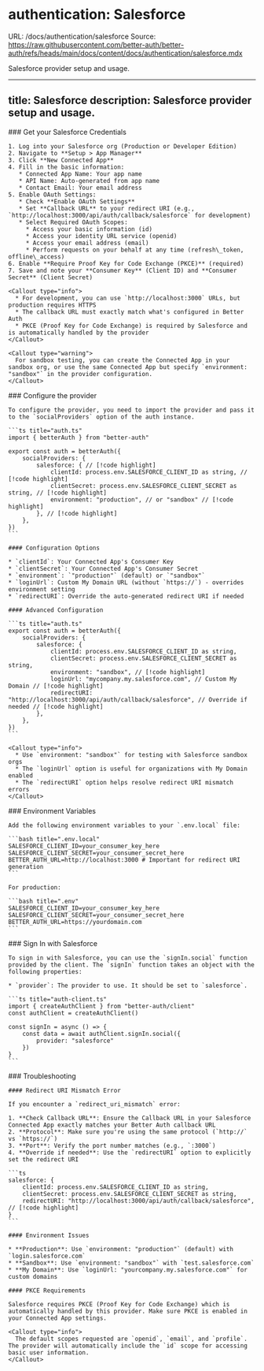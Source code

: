 # authentication: Salesforce
URL: /docs/authentication/salesforce
Source: https://raw.githubusercontent.com/better-auth/better-auth/refs/heads/main/docs/content/docs/authentication/salesforce.mdx

Salesforce provider setup and usage.

***

title: Salesforce
description: Salesforce provider setup and usage.
-------------------------------------------------

<Steps>
  <Step>
    ### Get your Salesforce Credentials

    1. Log into your Salesforce org (Production or Developer Edition)
    2. Navigate to **Setup > App Manager**
    3. Click **New Connected App**
    4. Fill in the basic information:
       * Connected App Name: Your app name
       * API Name: Auto-generated from app name
       * Contact Email: Your email address
    5. Enable OAuth Settings:
       * Check **Enable OAuth Settings**
       * Set **Callback URL** to your redirect URI (e.g., `http://localhost:3000/api/auth/callback/salesforce` for development)
       * Select Required OAuth Scopes:
         * Access your basic information (id)
         * Access your identity URL service (openid)
         * Access your email address (email)
         * Perform requests on your behalf at any time (refresh\_token, offline\_access)
    6. Enable **Require Proof Key for Code Exchange (PKCE)** (required)
    7. Save and note your **Consumer Key** (Client ID) and **Consumer Secret** (Client Secret)

    <Callout type="info">
      * For development, you can use `http://localhost:3000` URLs, but production requires HTTPS
      * The callback URL must exactly match what's configured in Better Auth
      * PKCE (Proof Key for Code Exchange) is required by Salesforce and is automatically handled by the provider
    </Callout>

    <Callout type="warning">
      For sandbox testing, you can create the Connected App in your sandbox org, or use the same Connected App but specify `environment: "sandbox"` in the provider configuration.
    </Callout>
  </Step>

  <Step>
    ### Configure the provider

    To configure the provider, you need to import the provider and pass it to the `socialProviders` option of the auth instance.

    ```ts title="auth.ts"
    import { betterAuth } from "better-auth"

    export const auth = betterAuth({
        socialProviders: {
            salesforce: { // [!code highlight]
                clientId: process.env.SALESFORCE_CLIENT_ID as string, // [!code highlight]
                clientSecret: process.env.SALESFORCE_CLIENT_SECRET as string, // [!code highlight]
                environment: "production", // or "sandbox" // [!code highlight]
            }, // [!code highlight]
        },
    })
    ```

    #### Configuration Options

    * `clientId`: Your Connected App's Consumer Key
    * `clientSecret`: Your Connected App's Consumer Secret
    * `environment`: `"production"` (default) or `"sandbox"`
    * `loginUrl`: Custom My Domain URL (without `https://`) - overrides environment setting
    * `redirectURI`: Override the auto-generated redirect URI if needed

    #### Advanced Configuration

    ```ts title="auth.ts"
    export const auth = betterAuth({
        socialProviders: {
            salesforce: {
                clientId: process.env.SALESFORCE_CLIENT_ID as string,
                clientSecret: process.env.SALESFORCE_CLIENT_SECRET as string,
                environment: "sandbox", // [!code highlight]
                loginUrl: "mycompany.my.salesforce.com", // Custom My Domain // [!code highlight]
                redirectURI: "http://localhost:3000/api/auth/callback/salesforce", // Override if needed // [!code highlight]
            },
        },
    })
    ```

    <Callout type="info">
      * Use `environment: "sandbox"` for testing with Salesforce sandbox orgs
      * The `loginUrl` option is useful for organizations with My Domain enabled
      * The `redirectURI` option helps resolve redirect URI mismatch errors
    </Callout>
  </Step>

  <Step>
    ### Environment Variables

    Add the following environment variables to your `.env.local` file:

    ```bash title=".env.local"
    SALESFORCE_CLIENT_ID=your_consumer_key_here
    SALESFORCE_CLIENT_SECRET=your_consumer_secret_here
    BETTER_AUTH_URL=http://localhost:3000 # Important for redirect URI generation
    ```

    For production:

    ```bash title=".env"
    SALESFORCE_CLIENT_ID=your_consumer_key_here
    SALESFORCE_CLIENT_SECRET=your_consumer_secret_here
    BETTER_AUTH_URL=https://yourdomain.com
    ```
  </Step>

  <Step>
    ### Sign In with Salesforce

    To sign in with Salesforce, you can use the `signIn.social` function provided by the client. The `signIn` function takes an object with the following properties:

    * `provider`: The provider to use. It should be set to `salesforce`.

    ```ts title="auth-client.ts"
    import { createAuthClient } from "better-auth/client"
    const authClient = createAuthClient()

    const signIn = async () => {
        const data = await authClient.signIn.social({
            provider: "salesforce"
        })
    }
    ```
  </Step>

  <Step>
    ### Troubleshooting

    #### Redirect URI Mismatch Error

    If you encounter a `redirect_uri_mismatch` error:

    1. **Check Callback URL**: Ensure the Callback URL in your Salesforce Connected App exactly matches your Better Auth callback URL
    2. **Protocol**: Make sure you're using the same protocol (`http://` vs `https://`)
    3. **Port**: Verify the port number matches (e.g., `:3000`)
    4. **Override if needed**: Use the `redirectURI` option to explicitly set the redirect URI

    ```ts
    salesforce: {
        clientId: process.env.SALESFORCE_CLIENT_ID as string,
        clientSecret: process.env.SALESFORCE_CLIENT_SECRET as string,
        redirectURI: "http://localhost:3000/api/auth/callback/salesforce", // [!code highlight]
    }
    ```

    #### Environment Issues

    * **Production**: Use `environment: "production"` (default) with `login.salesforce.com`
    * **Sandbox**: Use `environment: "sandbox"` with `test.salesforce.com`
    * **My Domain**: Use `loginUrl: "yourcompany.my.salesforce.com"` for custom domains

    #### PKCE Requirements

    Salesforce requires PKCE (Proof Key for Code Exchange) which is automatically handled by this provider. Make sure PKCE is enabled in your Connected App settings.

    <Callout type="info">
      The default scopes requested are `openid`, `email`, and `profile`. The provider will automatically include the `id` scope for accessing basic user information.
    </Callout>
  </Step>
</Steps>


